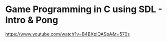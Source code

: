 # Game Programming in C using SDL - Intro & Pong
https://www.youtube.com/watch?v=B4BXpiQASpA&t=570s
